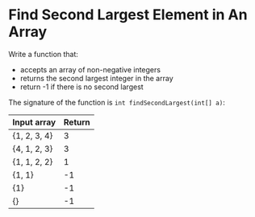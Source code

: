 # Find Second Largest Element in An Array

Write a function that:

* accepts an array of non-negative integers
* returns the second largest integer in the array
* return -1 if there is no second largest

The signature of the function is `int findSecondLargest(int[] a)`:

| Input array | Return |
|:-------------|:-------------|
| {1, 2, 3, 4} | 3 |
| {4, 1, 2, 3} | 3 |
| {1, 1, 2, 2} | 1 |
| {1, 1} | -1 |
| {1} | -1 |
| {} | -1 |
